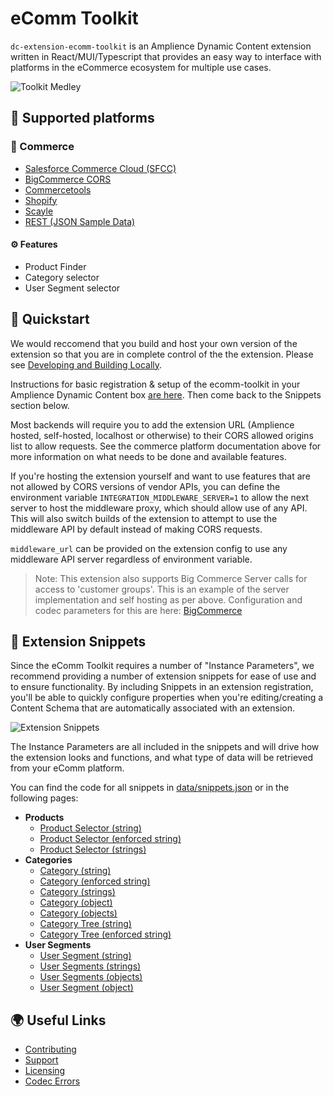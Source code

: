 # eComm Toolkit

`dc-extension-ecomm-toolkit` is an Amplience Dynamic Content extension written in React/MUI/Typescript that provides an easy way to interface with platforms in the eCommerce ecosystem for multiple use cases.

![Toolkit Medley](./media/ecomm-melange.png)

## 🏢 Supported platforms

### 🛒 Commerce

-   [Salesforce Commerce Cloud (SFCC)](./docs/commerce/sfcc.md)
-   [BigCommerce CORS](./docs/commerce/bigcommerce-cors.md)
-   [Commercetools](./docs/commerce/commercetools.md)
-   [Shopify](./docs/commerce/shopify.md)
-   [Scayle](./docs/commerce/scayle.md)
-   [REST (JSON Sample Data)](./docs/commerce/rest.md)

#### ⚙️ Features

-   Product Finder
-   Category selector
-   User Segment selector

## 🏁 Quickstart

We would reccomend that you build and host your own version of the extension so that you are in complete control of the the extension. Please see [Developing and Building Locally](./docs/developing%2Bbuilding-locally.md).

Instructions for basic registration & setup of the ecomm-toolkit in your Amplience Dynamic Content box [are here](./docs/extension.md). Then come back to the Snippets section below.

Most backends will require you to add the extension URL (Amplience hosted, self-hosted, localhost or otherwise) to their CORS allowed origins list to allow requests. See the commerce platform documentation above for more information on what needs to be done and available features.

If you're hosting the extension yourself and want to use features that are not allowed by CORS versions of vendor APIs, you can define the environment variable `INTEGRATION_MIDDLEWARE_SERVER=1` to allow the next server to host the middleware proxy, which should allow use of any API. This will also switch builds of the extension to attempt to use the middleware API by default instead of making CORS requests.

`middleware_url` can be provided on the extension config to use any middleware API server regardless of environment variable.

> Note: This extension also supports Big Commerce Server calls for access to 'customer groups'. This is an example of the server implementation and self hosting as per above. Configuration and codec parameters for this are here: [BigCommerce](./docs/commerce/bigcommerce.md)

## 🧩 Extension Snippets

Since the eComm Toolkit requires a number of "Instance Parameters", we recommend providing a number of extension snippets for ease of use and to ensure functionality. By including Snippets in an extension registration, you'll be able to quickly configure properties when you're editing/creating a Content Schema that are automatically associated with an extension.

![Extension Snippets](media/ext-snipSelections.png)

The Instance Parameters are all included in the snippets and will drive how the extension looks and functions, and what type of data will be retrieved from your eComm platform.

You can find the code for all snippets in [data/snippets.json](./data/snippets.json) or in the following pages:

-   **Products**
    -   [Product Selector (string)](./docs/snippets/product-selector-string.md)
    -   [Product Selector (enforced string)](./docs/snippets/product-selector-enforced-string.md)
    -   [Product Selector (strings)](./docs/snippets/product-selector-strings.md)
-   **Categories**
    -   [Category (string)](./docs/snippets/category-string.md)
    -   [Category (enforced string)](./docs/snippets/category-enforced-string.md)
    -   [Category (strings)](./docs/snippets/category-strings.md)
    -   [Category (object)](./docs/snippets/category-object.md)
    -   [Category (objects)](./docs/snippets/category-objects.md)
    -   [Category Tree (string)](./docs/snippets/category-tree-string.md)
    -   [Category Tree (enforced string)](./docs/snippets/category-tree-enforced-string.md)
-   **User Segments**
    -   [User Segment (string)](./docs/snippets/user-segment-string.md)
    -   [User Segments (strings)](./docs/snippets/user-segments-strings.md)
    -   [User Segments (objects)](./docs/snippets/user-segments-objects.md)
    -   [User Segment (object)](./docs/snippets/user-segment-object.md)

## 🌍 Useful Links

-   [Contributing](./CONTRIBUTING.md)
-   [Support](./support.md)
-   [Licensing](./LICENSE)
-   [Codec Errors](./docs/errors.md)
